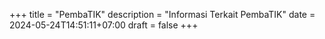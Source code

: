 +++
title = "PembaTIK"
description = "Informasi Terkait PembaTIK"
date = 2024-05-24T14:51:11+07:00
draft = false
+++
